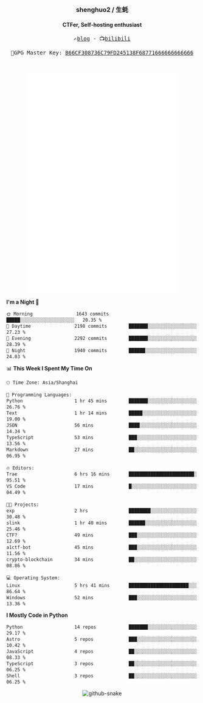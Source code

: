 <h3 align="center"> shenghuo2 / 生蚝 </h3>
<h4 align="center" >CTFer, Self-hosting enthusiast</h3>


<p align="center">
  <samp>
    ✍️<a href="https://blog.shenghuo2.top/">blog</a> -
    📺<a href="https://space.bilibili.com/85894935">bilibili</a>
  </samp>
</p>
<p align="center">
  <samp>
     🔐GPG Master Key: <a align="center" href="https://github.com/shenghuo2.gpg">B66CF308736C79FD245138F68771666666666666</a>
  </samp>
</p>
<br>
<p align="center">
  <a href="https://github.com/shenghuo2">
    <img width="400" align="top" src="https://github.com/shenghuo2/shenghuo2/blob/main/metrics.left.svg" />
  </a>
  <a href="https://github.com/shenghuo2">
    <img width="400" align="top" src="https://github.com/shenghuo2/shenghuo2/blob/main/metrics.right.svg" />
  </a>
</p>


<!--START_SECTION:waka-->
**I'm a Night 🦉** 

```text
🌞 Morning                1643 commits        █████░░░░░░░░░░░░░░░░░░░░   20.35 % 
🌆 Daytime                2198 commits        ███████░░░░░░░░░░░░░░░░░░   27.23 % 
🌃 Evening                2292 commits        ███████░░░░░░░░░░░░░░░░░░   28.39 % 
🌙 Night                  1940 commits        ██████░░░░░░░░░░░░░░░░░░░   24.03 % 
```


📊 **This Week I Spent My Time On** 

```text
🕑︎ Time Zone: Asia/Shanghai

💬 Programming Languages: 
Python                   1 hr 45 mins        ███████░░░░░░░░░░░░░░░░░░   26.76 % 
Text                     1 hr 14 mins        █████░░░░░░░░░░░░░░░░░░░░   19.00 % 
JSON                     56 mins             ████░░░░░░░░░░░░░░░░░░░░░   14.34 % 
TypeScript               53 mins             ███░░░░░░░░░░░░░░░░░░░░░░   13.56 % 
Markdown                 27 mins             ██░░░░░░░░░░░░░░░░░░░░░░░   06.95 % 

🔥 Editors: 
Trae                     6 hrs 16 mins       ████████████████████████░   95.51 % 
VS Code                  17 mins             █░░░░░░░░░░░░░░░░░░░░░░░░   04.49 % 

🐱‍💻 Projects: 
exp                      2 hrs               ████████░░░░░░░░░░░░░░░░░   30.48 % 
slink                    1 hr 40 mins        ██████░░░░░░░░░░░░░░░░░░░   25.46 % 
CTF?                     49 mins             ███░░░░░░░░░░░░░░░░░░░░░░   12.69 % 
a1ctf-bot                45 mins             ███░░░░░░░░░░░░░░░░░░░░░░   11.56 % 
crypto-blockchain        34 mins             ██░░░░░░░░░░░░░░░░░░░░░░░   08.86 % 

💻 Operating System: 
Linux                    5 hrs 41 mins       ██████████████████████░░░   86.64 % 
Windows                  52 mins             ███░░░░░░░░░░░░░░░░░░░░░░   13.36 % 
```

**I Mostly Code in Python** 

```text
Python                   14 repos            ███████░░░░░░░░░░░░░░░░░░   29.17 % 
Astro                    5 repos             ███░░░░░░░░░░░░░░░░░░░░░░   10.42 % 
JavaScript               4 repos             ██░░░░░░░░░░░░░░░░░░░░░░░   08.33 % 
TypeScript               3 repos             ██░░░░░░░░░░░░░░░░░░░░░░░   06.25 % 
Shell                    3 repos             ██░░░░░░░░░░░░░░░░░░░░░░░   06.25 % 
```




<!--END_SECTION:waka-->


<div align="center">
  <picture>
    <source media="(prefers-color-scheme: dark)" srcset="https://gist.githubusercontent.com/shenghuo2/bfce20b14ab0484cef03bae6e60e0b3a/raw/github-snake-dark.svg" />
    <source media="(prefers-color-scheme: light)" srcset="https://gist.githubusercontent.com/shenghuo2/bfce20b14ab0484cef03bae6e60e0b3a/raw/github-snake.svg" />
    <img alt="github-snake" src="https://gist.githubusercontent.com/shenghuo2/bfce20b14ab0484cef03bae6e60e0b3a/raw/github-snake.svg" />
  </picture>
</div>

<!--
**shenghuo2/shenghuo2** is a ✨ _special_ ✨ repository because its `README.md` (this file) appears on your GitHub profile.

Here are some ideas to get you started:

- 🔭 I’m currently working on ...
- 🌱 I’m currently learning ...
- 👯 I’m looking to collaborate on ...
- 🤔 I’m looking for help with ...
- 💬 Ask me about ...
- 📫 How to reach me: ...
- 😄 Pronouns: ...
- ⚡ Fun fact: ...
-->
